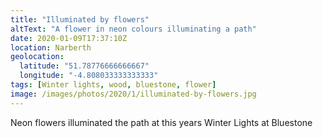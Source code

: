 ```yaml
---
title: "Illuminated by flowers"
altText: "A flower in neon colours illuminating a path"
date: 2020-01-09T17:37:10Z
location: Narberth
geolocation: 
  latitude: "51.78776666666667"
  longitude: "-4.808033333333333"
tags: [Winter lights, wood, bluestone, flower]
image: /images/photos/2020/1/illuminated-by-flowers.jpg
---
```

Neon flowers illuminated the path at this years Winter Lights at Bluestone 